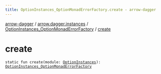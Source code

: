 ```yaml
---
title: OptionInstances_OptionMonadErrorFactory.create - arrow-dagger
---
```


[arrow-dagger](../../index.html) / [arrow.dagger.instances](../index.html) / [OptionInstances_OptionMonadErrorFactory](index.html) / [create](./create.html)

# create

`static fun create(module: `[`OptionInstances`](../-option-instances/index.html)`): `[`OptionInstances_OptionMonadErrorFactory`](index.html)